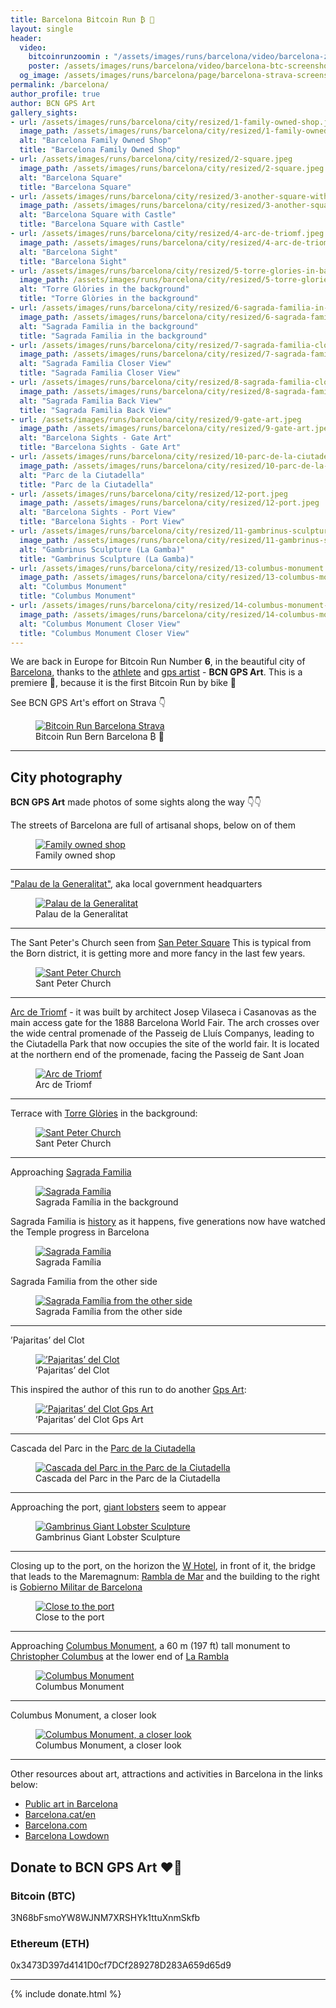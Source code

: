 ```yaml
---
title: Barcelona Bitcoin Run ₿ 🚴️ 
layout: single
header:
  video:
    bitcoinrunzoomin : "/assets/images/runs/barcelona/video/barcelona-zoomin-closer-2-1920x1080.m4v"
    poster: /assets/images/runs/barcelona/video/barcelona-btc-screenshot-google-earth-1920x1080.jpeg
  og_image: /assets/images/runs/barcelona/page/barcelona-strava-screenshot-1200x800.jpeg
permalink: /barcelona/
author_profile: true
author: BCN GPS Art
gallery_sights:
- url: /assets/images/runs/barcelona/city/resized/1-family-owned-shop.jpeg
  image_path: /assets/images/runs/barcelona/city/resized/1-family-owned-shop.jpeg
  alt: "Barcelona Family Owned Shop"
  title: "Barcelona Family Owned Shop"
- url: /assets/images/runs/barcelona/city/resized/2-square.jpeg
  image_path: /assets/images/runs/barcelona/city/resized/2-square.jpeg
  alt: "Barcelona Square"
  title: "Barcelona Square"
- url: /assets/images/runs/barcelona/city/resized/3-another-square-with-castle.jpeg
  image_path: /assets/images/runs/barcelona/city/resized/3-another-square-with-castle.jpeg
  alt: "Barcelona Square with Castle"
  title: "Barcelona Square with Castle"
- url: /assets/images/runs/barcelona/city/resized/4-arc-de-triomf.jpeg
  image_path: /assets/images/runs/barcelona/city/resized/4-arc-de-triomf.jpeg
  alt: "Barcelona Sight"
  title: "Barcelona Sight"
- url: /assets/images/runs/barcelona/city/resized/5-torre-glories-in-background.jpeg
  image_path: /assets/images/runs/barcelona/city/resized/5-torre-glories-in-background.jpeg
  alt: "Torre Glòries in the background"
  title: "Torre Glòries in the background"
- url: /assets/images/runs/barcelona/city/resized/6-sagrada-familia-in-background.jpeg
  image_path: /assets/images/runs/barcelona/city/resized/6-sagrada-familia-in-background.jpeg
  alt: "Sagrada Familia in the background"
  title: "Sagrada Familia in the background"
- url: /assets/images/runs/barcelona/city/resized/7-sagrada-familia-closer-barcelona-city-tour.jpeg
  image_path: /assets/images/runs/barcelona/city/resized/7-sagrada-familia-closer-barcelona-city-tour.jpeg
  alt: "Sagrada Familia Closer View"
  title: "Sagrada Familia Closer View"
- url: /assets/images/runs/barcelona/city/resized/8-sagrada-familia-closer-other-side.jpeg
  image_path: /assets/images/runs/barcelona/city/resized/8-sagrada-familia-closer-other-side.jpeg
  alt: "Sagrada Familia Back View"
  title: "Sagrada Familia Back View"
- url: /assets/images/runs/barcelona/city/resized/9-gate-art.jpeg
  image_path: /assets/images/runs/barcelona/city/resized/9-gate-art.jpeg
  alt: "Barcelona Sights - Gate Art"
  title: "Barcelona Sights - Gate Art"
- url: /assets/images/runs/barcelona/city/resized/10-parc-de-la-ciutadella.jpeg
  image_path: /assets/images/runs/barcelona/city/resized/10-parc-de-la-ciutadella.jpeg
  alt: "Parc de la Ciutadella"
  title: "Parc de la Ciutadella"
- url: /assets/images/runs/barcelona/city/resized/12-port.jpeg
  image_path: /assets/images/runs/barcelona/city/resized/12-port.jpeg
  alt: "Barcelona Sights - Port View"
  title: "Barcelona Sights - Port View"
- url: /assets/images/runs/barcelona/city/resized/11-gambrinus-sculpture-giant-lobster.jpeg
  image_path: /assets/images/runs/barcelona/city/resized/11-gambrinus-sculpture-giant-lobster.jpeg
  alt: "Gambrinus Sculpture (La Gamba)"
  title: "Gambrinus Sculpture (La Gamba)"
- url: /assets/images/runs/barcelona/city/resized/13-columbus-monument.jpeg
  image_path: /assets/images/runs/barcelona/city/resized/13-columbus-monument.jpeg
  alt: "Columbus Monument"
  title: "Columbus Monument"
- url: /assets/images/runs/barcelona/city/resized/14-columbus-monument-closer.jpeg
  image_path: /assets/images/runs/barcelona/city/resized/14-columbus-monument-closer.jpeg
  alt: "Columbus Monument Closer View"
  title: "Columbus Monument Closer View"
---
```


We are back in Europe for Bitcoin Run Number **6**, in the beautiful city of [Barcelona](https://en.wikipedia.org/wiki/Barcelona),
thanks to the [athlete](https://www.strava.com/athletes/8545176)
and [gps artist](https://www.instagram.com/bcn.gps.art/) - **BCN GPS Art**. This is a premiere 🎉, because it is the first
Bitcoin Run by bike 🚴️

See BCN GPS Art's effort on Strava 👇

<figure class="image">
  <a href="https://www.strava.com/activities/7000431951" target="_blank">
    <img src="/assets/images/runs/barcelona/page/barcelona-strava-screenshot-1200x800.jpeg" alt="Bitcoin Run Barcelona Strava">
  </a>
  <figcaption>Bitcoin Run Bern Barcelona ₿ 🚴️</figcaption>
</figure>

<hr>

## City photography 

**BCN GPS Art** made photos of some sights along the way 👇👇

The streets of Barcelona are full of artisanal shops, below on of them
<figure class="image">
  <a href="/assets/images/runs/barcelona/city/resized/1-1000x1333-family-owned-shop.jpeg">
    <img src="/assets/images/runs/barcelona/city/resized/1-1000x1333-family-owned-shop.jpeg" alt="Family owned shop">
  </a>
  <figcaption>Family owned shop</figcaption>
</figure>

<hr>

["Palau de la Generalitat"](https://en.wikipedia.org/wiki/Palau_de_la_Generalitat_de_Catalunya), aka local government headquarters
<figure class="image">
  <a href="/assets/images/runs/barcelona/city/resized/2-1000x750-palau-de-la-generalitat.jpeg">
    <img src="/assets/images/runs/barcelona/city/resized/2-1000x750-palau-de-la-generalitat.jpeg" alt="Palau de la Generalitat">
  </a>
  <figcaption>Palau de la Generalitat</figcaption>
</figure>

<hr>

The Sant Peter's Church seen from [San Peter Square](https://www.google.es/maps/place/Fuente+de+agua+potable/@41.3895099,2.1792048,19.38z/data=!4m5!3m4!1s0x12a4a338214a932d:0x8b1068aacd9b1a9e!8m2!3d41.3895196!4d2.1789719)
This is typical from the Born district, it is getting more and more fancy in the last few years.
<figure class="image">
  <a href="/assets/images/runs/barcelona/city/resized/3-1000x750-sant-peter-church.jpeg">
    <img src="/assets/images/runs/barcelona/city/resized/3-1000x750-sant-peter-church.jpeg" alt="Sant Peter Church">
  </a>
  <figcaption>Sant Peter Church</figcaption>
</figure>

<hr>

[Arc de Triomf](https://en.wikipedia.org/wiki/Arc_de_Triomf) - it was built by architect Josep Vilaseca i Casanovas
as the main access gate for the 1888 Barcelona World Fair.
The arch crosses over the wide central promenade of the Passeig de Lluís Companys,
leading to the Ciutadella Park that now occupies the site of the world fair. It is located at the northern end of the promenade, facing the Passeig de Sant Joan
<figure class="image">
  <a href="/assets/images/runs/barcelona/city/resized/4-1000x1333-arc-de-triomf.jpeg">
    <img src="/assets/images/runs/barcelona/city/resized/4-1000x1333-arc-de-triomf.jpeg" alt="Arc de Triomf">
  </a>
  <figcaption>Arc de Triomf</figcaption>
</figure>

<hr>

Terrace with [Torre Glòries](https://en.wikipedia.org/wiki/Torre_Gl%C3%B2ries) in the background:
<figure class="image">
  <a href="/assets/images/runs/barcelona/city/resized/5-1000x1333-torre-glories-in-background.jpeg">
    <img src="/assets/images/runs/barcelona/city/resized/5-1000x1333-torre-glories-in-background.jpeg" alt="Sant Peter Church">
  </a>
  <figcaption>Sant Peter Church</figcaption>
</figure>

<hr>

Approaching [Sagrada Familia](https://en.wikipedia.org/wiki/Sagrada_Fam%C3%ADlia)
<figure class="image">
  <a href="/assets/images/runs/barcelona/city/resized/6-1000x1333-sagrada-familia-in-background.jpeg">
    <img src="/assets/images/runs/barcelona/city/resized/6-1000x1333-sagrada-familia-in-background.jpeg" alt="Sagrada Família">
  </a>
  <figcaption>Sagrada Família in the background</figcaption>
</figure>

Sagrada Familia is [history](https://sagradafamilia.org/en/history-of-the-temple) as it happens, five generations
now have watched the Temple progress in Barcelona
<figure class="image">
  <a href="/assets/images/runs/barcelona/city/resized/7-1000x1333-sagrada-familia-closer-barcelona-city-tour.jpeg">
    <img src="/assets/images/runs/barcelona/city/resized/7-1000x1333-sagrada-familia-closer-barcelona-city-tour.jpeg" alt="Sagrada Família">
  </a>
  <figcaption>Sagrada Família</figcaption>
</figure>

Sagrada Familia from the other side
<figure class="image">
  <a href="/assets/images/runs/barcelona/city/resized/8-1000x1333-sagrada-familia-closer-other-side.jpeg">
    <img src="/assets/images/runs/barcelona/city/resized/8-1000x1333-sagrada-familia-closer-other-side.jpeg" alt="Sagrada Família from the other side">
  </a>
  <figcaption>Sagrada Família from the other side</figcaption>
</figure>

<hr>

’Pajaritas’ del Clot
<figure class="image">
  <a href="/assets/images/runs/barcelona/city/resized/9-1000x1333-pajaritas-anarquistas-del-clot.jpeg">
    <img src="/assets/images/runs/barcelona/city/resized/9-1000x1333-pajaritas-anarquistas-del-clot.jpeg" alt="’Pajaritas’ del Clot">
  </a>
  <figcaption>’Pajaritas’ del Clot</figcaption>
</figure>

This inspired the author of this run to do another [Gps Art](https://www.instagram.com/p/COvfYwgH0V8/):
<figure class="image">
  <a href="https://www.instagram.com/p/COvfYwgH0V8/">
    <img src="/assets/images/runs/barcelona/city/resized/pajaritas-del-clot-gpsart.jpeg" alt="’Pajaritas’ del Clot Gps Art">
  </a>
  <figcaption>’Pajaritas’ del Clot Gps Art</figcaption>
</figure>

<hr>

Cascada del Parc in the [Parc de la Ciutadella](https://en.wikipedia.org/wiki/Parc_de_la_Ciutadella)
<figure class="image">
  <a href="/assets/images/runs/barcelona/city/resized/10-1000x750-cascada-del-parc-de-la-ciutadella.jpeg">
    <img src="/assets/images/runs/barcelona/city/resized/10-1000x750-cascada-del-parc-de-la-ciutadella.jpeg" alt="Cascada del Parc in the Parc de la Ciutadella">
  </a>
  <figcaption>Cascada del Parc in the Parc de la Ciutadella</figcaption>
</figure>

<hr>

Approaching the port, [giant lobsters](https://barcelonalowdown.com/gambrinus-barcelonas-funky-lobster-statue/) seem to appear 
<figure class="image">
  <a href="/assets/images/runs/barcelona/city/resized/11-1000x1160-gambrinus-sculpture-giant-lobster.jpeg">
    <img src="/assets/images/runs/barcelona/city/resized/11-1000x1160-gambrinus-sculpture-giant-lobster.jpeg" alt="Gambrinus Giant Lobster Sculpture">
  </a>
  <figcaption>Gambrinus Giant Lobster Sculpture</figcaption>
</figure>

<hr>

Closing up to the port, on the horizon the [W Hotel](https://maps.app.goo.gl/HXeVm2sDRPU1sfzBA), 
in front of it, the bridge that leads to the Maremagnum: [Rambla de Mar](https://maps.app.goo.gl/hL5J4pRHFKsAsz5x8) and
the building to the right is [Gobierno Militar de Barcelona](https://maps.app.goo.gl/Ne6GcocdyPCfebwL9)
<figure class="image">
  <a href="/assets/images/runs/barcelona/city/resized/12-1000x958-port-view.jpeg">
    <img src="/assets/images/runs/barcelona/city/resized/12-1000x958-port-view.jpeg" alt="Close to the port">
  </a>
  <figcaption>Close to the port</figcaption>
</figure>

<hr>

Approaching [Columbus Monument](https://en.wikipedia.org/wiki/Columbus_Monument,_Barcelona), 
a 60 m (197 ft) tall monument to [Christopher Columbus](https://en.wikipedia.org/wiki/Christopher_Columbus) at the lower end of [La Rambla](https://en.wikipedia.org/wiki/La_Rambla,_Barcelona)
<figure class="image">
  <a href="/assets/images/runs/barcelona/city/resized/13-1000x1160-columbus-monument.jpeg">
    <img src="/assets/images/runs/barcelona/city/resized/13-1000x1160-columbus-monument.jpeg" alt="Columbus Monument">
  </a>
  <figcaption>Columbus Monument</figcaption>
</figure>
<hr>

Columbus Monument, a closer look
<figure class="image">
  <a href="/assets/images/runs/barcelona/city/resized/14-1000x1333-columbus-monument-closer.jpeg">
    <img src="/assets/images/runs/barcelona/city/resized/14-1000x1333-columbus-monument-closer.jpeg" alt="Columbus Monument, a closer look">
  </a>
  <figcaption>Columbus Monument, a closer look</figcaption>
</figure>

<hr>

Other resources about art, attractions and activities in Barcelona in the links below:
- [Public art in Barcelona](https://en.wikipedia.org/wiki/Public_art_in_Barcelona)
- [Barcelona.cat/en](https://www.barcelona.cat/en/)
- [Barcelona.com](https://www.barcelona.com/)
- [Barcelona Lowdown](https://barcelonalowdown.com/)

## Donate to BCN GPS Art ️❤️🙏

### Bitcoin (BTC)

<div class="crypto-donation-entry">
  <p>3N68bFsmoYW8WJNM7XRSHYk1ttuXnmSkfb</p>
</div>

### Ethereum (ETH)

<div class="crypto-donation-entry">
  <p>0x3473D397d4141D0cf7DCf289278D283A659d65d9</p>
</div>

<hr>

{% include donate.html %}  


